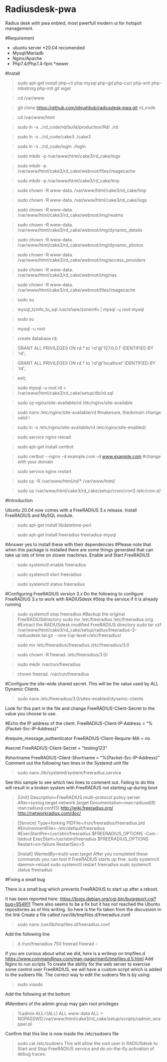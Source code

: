 # Radiusdesk-pwa
Radius desk with pwa enbled, most pwerfull modern ui for hotspot management.

#Requirement
- ubuntu server *20.04 recomended
- Mysql/Mariadb
- Nginx/Apache
- Php7.4/Php7.4-fpm *newer

#Install
>sudo apt-get install php-cli php-mysql php-gd php-curl php-xml php-mbstring php-intl git wget

>cd /var/www

>git clone https://github.com/idmahbub/radiusdesk-pwa.git rd_code

>cd /var/www/html

>sudo ln -s ../rd_code/rd/build/production/Rd/ ./rd

>sudo ln -s ../rd_code/cake3 ./cake3

>sudo ln -s ../rd_code/login ./login

>sudo mkdir -p  /var/www/html/cake3/rd_cake/logs

>sudo mkdir -p /var/www/html/cake3/rd_cake/webroot/files/imagecache

>sudo mkdir -p /var/www/html/cake3/rd_cake/tmp

>sudo chown -R www-data. /var/www/html/cake3/rd_cake/tmp

>sudo chown -R www-data. /var/www/html/cake3/rd_cake/logs

>sudo chown -R www-data. /var/www/html/cake3/rd_cake/webroot/img/realms

>sudo chown -R www-data. /var/www/html/cake3/rd_cake/webroot/img/dynamic_details

>sudo chown -R www-data. /var/www/html/cake3/rd_cake/webroot/img/dynamic_photos

>sudo chown -R www-data. /var/www/html/cake3/rd_cake/webroot/img/access_providers

>sudo chown -R www-data. /var/www/html/cake3/rd_cake/webroot/img/nas

>sudo chown -R www-data. /var/www/html/cake3/rd_cake/webroot/files/imagecache

>sudo su

>mysql_tzinfo_to_sql /usr/share/zoneinfo | mysql -u root  mysql

>sudo su

>mysql -u root

>create database rd;

>GRANT ALL PRIVILEGES ON rd.* to 'rd'@'127.0.0.1' IDENTIFIED BY 'rd';

>GRANT ALL PRIVILEGES ON rd.* to 'rd'@'localhost' IDENTIFIED BY 'rd';

>exit;

>sudo mysql -u root rd < /var/www/html/cake3/rd_cake/setup/db/rd.sql

>sudo cp nginx/site-available/rd /etc/nginx/site-available 

>sudo nano /etc/nginx/site-available/rd #makesure, thedomain change valid !

>sudo ln -s /etc/nginx/site-available/rd /etc/nginx/site-enabled/

>sudo service nginx reload

>sudo apt-get install certbot

>sudo certbot --nginx -d example.com -d www.example.com #change with your domain

>sudo service nginx restart

>sudo cp -R /var/www/html/rd/* /var/www/html/

>sudo cp /var/www/html/cake3/rd_cake/setup/cron/cron3 /etc/cron.d/

#Introduction

Ubuntu 20.04 now comes with a FreeRADIUS 3.x release.
Install FreeRADIUS and MySQL module.

>sudo apt-get install libdatetime-perl

>sudo apt-get install freeradius freeradius-mysql

#Answer yes to install these with their dependencies
#Please note that when this package is installed there are some things generated that can take up lots of time on slower machines.
Enable and Start FreeRADIUS

>sudo systemctl enable freeradius

>sudo systemctl start freeradius

>sudo systemctl status freeradius

#Configuring FreeRADIUS version 3.x
Do the following to configure FreeRADIUS 3.x to work with RADIUSdesk
#Stop the service if it is already running
>sudo systemctl stop freeradius
#Backup the original FreeRADIUSdirectory
>sudo mv /etc/freeradius /etc/freeradius.orig
#Extract the RADIUSdesk modified FreeRADIUS directory
>sudo tar xzf /var/www/html/cake3/rd_cake/setup/radius/freeradius-3-radiusdesk.tar.gz --one-top-level=/etc/freeradius/

>sudo mv /etc/freeradius/freeradius /etc/freeradius/3.0

>sudo chown -R freerad. /etc/freeradius/3.0/

>sudo  mkdir /var/run/freeradius

>chown freerad. /var/run/freeradius


#Configure the site-wide shared secret. This will be the value used by ALL Dynamic Clients.

>sudo nano /etc/freeradius/3.0/sites-enabled/dynamic-clients

Look for this part in the file and change FreeRADIUS-Client-Secret to the value you choose to use.

#Echo the IP address of the client.
FreeRADIUS-Client-IP-Address = "%{Packet-Src-IP-Address}"
 
#require_message_authenticator
FreeRADIUS-Client-Require-MA = no
 
#secret
FreeRADIUS-Client-Secret = "testing123"
 
#shortname
FreeRADIUS-Client-Shortname = "%{Packet-Src-IP-Address}"
Comment out the following two lines in the Systemd unit file

>sudo nano /lib/systemd/system/freeradius.service

See this sample to see which two lines to comment out. Failing to do this will result in a broken system with FreeRADIUS not starting up during boot

>[Unit]
Description=FreeRADIUS multi-protocol policy server
After=syslog.target network.target
Documentation=man:radiusd(8) man:radiusd.conf(5) http://wiki.freeradius.org/ http://networkradius.com/doc/
 
>[Service]
Type=forking
PIDFile=/run/freeradius/freeradius.pid
#EnvironmentFile=-/etc/default/freeradius
#ExecStartPre=/usr/sbin/freeradius $FREERADIUS_OPTIONS -Cxm -lstdout
ExecStart=/usr/sbin/freeradius $FREERADIUS_OPTIONS
Restart=on-failure
RestartSec=5
 
>[Install]
WantedBy=multi-user.target
After you completed these commands you can test if FreeRADIUS starts up fine.
sudo systemctl daemon-reload 
sudo systemctl restart freeradius
sudo systemctl status freeradius

#Fixing a small bug

There is a small bug which prevents FreeRADIUS to start up after a reboot.

It has been reported here: https://bugs.debian.org/cgi-bin/bugreport.cgi?bug=954911 There also seems to be a fix but it has not reached the Ubuntu repositories as of this writing. So here is the fix taken from the discussion in the link Create a file called /usr/lib/tmpfiles.d/freeradius.conf

>sudo nano  /usr/lib/tmpfiles.d/freeradius.conf

Add the following line

>d /run/freeradius 750 freerad freerad -

If you are curious about what we did, here is a writeup on tmpfiles.d
https://www.commandlinux.com/man-page/man5/tmpfiles.d.5.html
Add Nginx to run scripts
To create the ability for the web server to exercise some control over FreeRADIUS, we will have a custom script which is added to the sudoers file.
The correct way to edit the sudoers file is by using:

>sudo visudo

Add the following at the bottom

#Members of the admin group may gain root privileges

> %admin ALL=(ALL) ALL www-data ALL = NOPASSWD:/var/www/html/cake3/rd_cake/setup/scripts/radmin_wrapper.pl

Confirm that this line is now inside the /etc/sudoers file
> sudo cat /etc/sudoers
This will allow the root user in RADIUSdesk to Start and Stop FreeRADIUS service and do on-the-fly activation of debug traces.
